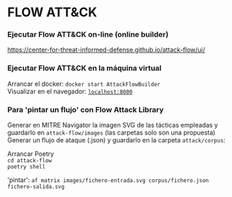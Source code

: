 <h1 dir="auto">FLOW ATT&CK</h1>

<h3 dir="auto">Ejecutar Flow ATT&CK on-line (online builder)</h3>
<p dir="auto"><a href="https://center-for-threat-informed-defense.github.io/attack-flow/ui/">https://center-for-threat-informed-defense.github.io/attack-flow/ui/</a></p>

<h3 dir="auto">Ejecutar Flow ATT&CK en la máquina virtual</h3>
<p dir="auto">Arrancar el docker: <code>docker start AttackFlowBuilder</code><br>
Visualizar en el navegador: <code><a href="localhost:8000">localhost:8000</a></code></p>

<h3 dir="auto">Para 'pintar un flujo' con Flow Attack Library </h3>
<p dir="auto">Generar en MITRE Navigator la imagen SVG de las tácticas empleadas y guardarlo en <code>attack-flow/images</code> (las carpetas solo son una propuesta)<br>
Generar un flujo de ataque (.json) y guardarlo en la carpeta <code>attack/corpus</code>:</p>
<p dir="auto">Arrancar Poetry <br>
<code>cd attack-flow</code><br>
<code>poetry shell</code></p>

<p dir="auto">'pintar': <code>af matrix images/fichero-entrada.svg corpus/fichero.json fichero-salida.svg</code></p>

